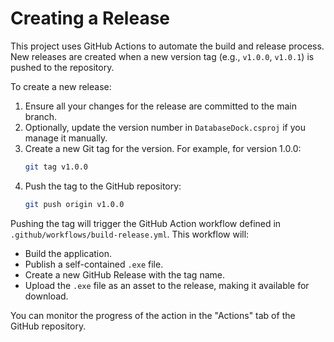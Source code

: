# Creating a Release

This project uses GitHub Actions to automate the build and release process. New releases are created when a new version tag (e.g., `v1.0.0`, `v1.0.1`) is pushed to the repository.

To create a new release:

1.  Ensure all your changes for the release are committed to the main branch.
2.  Optionally, update the version number in `DatabaseDock.csproj` if you manage it manually.
3.  Create a new Git tag for the version. For example, for version 1.0.0:
    ```bash
    git tag v1.0.0
    ```
4.  Push the tag to the GitHub repository:
    ```bash
    git push origin v1.0.0
    ```

Pushing the tag will trigger the GitHub Action workflow defined in `.github/workflows/build-release.yml`. This workflow will:
- Build the application.
- Publish a self-contained `.exe` file.
- Create a new GitHub Release with the tag name.
- Upload the `.exe` file as an asset to the release, making it available for download.

You can monitor the progress of the action in the "Actions" tab of the GitHub repository.
